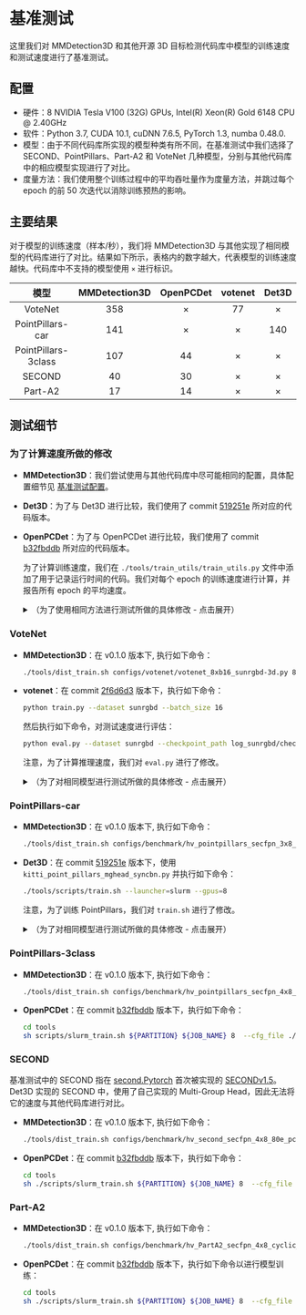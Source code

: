 # 基准测试

这里我们对 MMDetection3D 和其他开源 3D 目标检测代码库中模型的训练速度和测试速度进行了基准测试。

## 配置

- 硬件：8 NVIDIA Tesla V100 (32G) GPUs, Intel(R) Xeon(R) Gold 6148 CPU @ 2.40GHz
- 软件：Python 3.7, CUDA 10.1, cuDNN 7.6.5, PyTorch 1.3, numba 0.48.0.
- 模型：由于不同代码库所实现的模型种类有所不同，在基准测试中我们选择了 SECOND、PointPillars、Part-A2 和 VoteNet 几种模型，分别与其他代码库中的相应模型实现进行了对比。
- 度量方法：我们使用整个训练过程中的平均吞吐量作为度量方法，并跳过每个 epoch 的前 50 次迭代以消除训练预热的影响。

## 主要结果

对于模型的训练速度（样本/秒），我们将 MMDetection3D 与其他实现了相同模型的代码库进行了对比。结果如下所示，表格内的数字越大，代表模型的训练速度越快。代码库中不支持的模型使用 `×` 进行标识。

|        模型         | MMDetection3D | OpenPCDet | votenet | Det3D |
| :-----------------: | :-----------: | :-------: | :-----: | :---: |
|       VoteNet       |      358      |     ×     |   77    |   ×   |
|  PointPillars-car   |      141      |     ×     |    ×    |  140  |
| PointPillars-3class |      107      |    44     |    ×    |   ×   |
|       SECOND        |      40       |    30     |    ×    |   ×   |
|       Part-A2       |      17       |    14     |    ×    |   ×   |

## 测试细节

### 为了计算速度所做的修改

- __MMDetection3D__：我们尝试使用与其他代码库中尽可能相同的配置，具体配置细节见 [基准测试配置](https://github.com/open-mmlab/MMDetection3D/blob/master/configs/benchmark)。

- __Det3D__：为了与 Det3D 进行比较，我们使用了 commit [519251e](https://github.com/poodarchu/Det3D/tree/519251e72a5c1fdd58972eabeac67808676b9bb7) 所对应的代码版本。

- __OpenPCDet__：为了与 OpenPCDet 进行比较，我们使用了 commit [b32fbddb](https://github.com/open-mmlab/OpenPCDet/tree/b32fbddbe06183507bad433ed99b407cbc2175c2) 所对应的代码版本。

  为了计算训练速度，我们在 `./tools/train_utils/train_utils.py` 文件中添加了用于记录运行时间的代码。我们对每个 epoch 的训练速度进行计算，并报告所有 epoch 的平均速度。

  <details>
    <summary>
    （为了使用相同方法进行测试所做的具体修改 - 点击展开）
    </summary>

  ```diff
  diff --git a/tools/train_utils/train_utils.py b/tools/train_utils/train_utils.py
  index 91f21dd..021359d 100644
  --- a/tools/train_utils/train_utils.py
  +++ b/tools/train_utils/train_utils.py
  @@ -2,6 +2,7 @@ import torch
   import os
   import glob
   import tqdm
  +import datetime
   from torch.nn.utils import clip_grad_norm_


  @@ -13,7 +14,10 @@ def train_one_epoch(model, optimizer, train_loader, model_func, lr_scheduler, ac
       if rank == 0:
           pbar = tqdm.tqdm(total=total_it_each_epoch, leave=leave_pbar, desc='train', dynamic_ncols=True)

  +    start_time = None
       for cur_it in range(total_it_each_epoch):
  +        if cur_it > 49 and start_time is None:
  +            start_time = datetime.datetime.now()
           try:
               batch = next(dataloader_iter)
           except StopIteration:
  @@ -55,9 +59,11 @@ def train_one_epoch(model, optimizer, train_loader, model_func, lr_scheduler, ac
                   tb_log.add_scalar('learning_rate', cur_lr, accumulated_iter)
                   for key, val in tb_dict.items():
                       tb_log.add_scalar('train_' + key, val, accumulated_iter)
  +    endtime = datetime.datetime.now()
  +    speed = (endtime - start_time).seconds / (total_it_each_epoch - 50)
       if rank == 0:
           pbar.close()
  -    return accumulated_iter
  +    return accumulated_iter, speed


   def train_model(model, optimizer, train_loader, model_func, lr_scheduler, optim_cfg,
  @@ -65,6 +71,7 @@ def train_model(model, optimizer, train_loader, model_func, lr_scheduler, optim_
                   lr_warmup_scheduler=None, ckpt_save_interval=1, max_ckpt_save_num=50,
                   merge_all_iters_to_one_epoch=False):
       accumulated_iter = start_iter
  +    speeds = []
       with tqdm.trange(start_epoch, total_epochs, desc='epochs', dynamic_ncols=True, leave=(rank == 0)) as tbar:
           total_it_each_epoch = len(train_loader)
           if merge_all_iters_to_one_epoch:
  @@ -82,7 +89,7 @@ def train_model(model, optimizer, train_loader, model_func, lr_scheduler, optim_
                   cur_scheduler = lr_warmup_scheduler
               else:
                   cur_scheduler = lr_scheduler
  -            accumulated_iter = train_one_epoch(
  +            accumulated_iter, speed = train_one_epoch(
                   model, optimizer, train_loader, model_func,
                   lr_scheduler=cur_scheduler,
                   accumulated_iter=accumulated_iter, optim_cfg=optim_cfg,
  @@ -91,7 +98,7 @@ def train_model(model, optimizer, train_loader, model_func, lr_scheduler, optim_
                   total_it_each_epoch=total_it_each_epoch,
                   dataloader_iter=dataloader_iter
               )
  -
  +            speeds.append(speed)
               # save trained model
               trained_epoch = cur_epoch + 1
               if trained_epoch % ckpt_save_interval == 0 and rank == 0:
  @@ -107,6 +114,8 @@ def train_model(model, optimizer, train_loader, model_func, lr_scheduler, optim_
                   save_checkpoint(
                       checkpoint_state(model, optimizer, trained_epoch, accumulated_iter), filename=ckpt_name,
                   )
  +            print(speed)
  +    print(f'*******{sum(speeds) / len(speeds)}******')


   def model_state_to_cpu(model_state):
  ```

  </details>

### VoteNet

- __MMDetection3D__：在 v0.1.0 版本下, 执行如下命令：

  ```bash
  ./tools/dist_train.sh configs/votenet/votenet_8xb16_sunrgbd-3d.py 8 --no-validate
  ```

- __votenet__：在 commit [2f6d6d3](https://github.com/facebookresearch/votenet/tree/2f6d6d36ff98d96901182e935afe48ccee82d566) 版本下，执行如下命令：

  ```bash
  python train.py --dataset sunrgbd --batch_size 16
  ```

  然后执行如下命令，对测试速度进行评估：

  ```bash
  python eval.py --dataset sunrgbd --checkpoint_path log_sunrgbd/checkpoint.tar --batch_size 1 --dump_dir eval_sunrgbd --cluster_sampling seed_fps --use_3d_nms --use_cls_nms --per_class_proposal
  ```

  注意，为了计算推理速度，我们对 `eval.py` 进行了修改。

  <details>
  <summary>
  （为了对相同模型进行测试所做的具体修改 - 点击展开）
  </summary>

  ```diff
  diff --git a/eval.py b/eval.py
    index c0b2886..04921e9 100644
    --- a/eval.py
    +++ b/eval.py
    @@ -10,6 +10,7 @@ import os
     import sys
     import numpy as np
     from datetime import datetime
    +import time
     import argparse
     import importlib
     import torch
    @@ -28,7 +29,7 @@ parser.add_argument('--checkpoint_path', default=None, help='Model checkpoint pa
     parser.add_argument('--dump_dir', default=None, help='Dump dir to save sample outputs [default: None]')
     parser.add_argument('--num_point', type=int, default=20000, help='Point Number [default: 20000]')
     parser.add_argument('--num_target', type=int, default=256, help='Point Number [default: 256]')
    -parser.add_argument('--batch_size', type=int, default=8, help='Batch Size during training [default: 8]')
    +parser.add_argument('--batch_size', type=int, default=1, help='Batch Size during training [default: 8]')
     parser.add_argument('--vote_factor', type=int, default=1, help='Number of votes generated from each seed [default: 1]')
     parser.add_argument('--cluster_sampling', default='vote_fps', help='Sampling strategy for vote clusters: vote_fps, seed_fps, random [default: vote_fps]')
     parser.add_argument('--ap_iou_thresholds', default='0.25,0.5', help='A list of AP IoU thresholds [default: 0.25,0.5]')
    @@ -132,6 +133,7 @@ CONFIG_DICT = {'remove_empty_box': (not FLAGS.faster_eval), 'use_3d_nms': FLAGS.
     # ------------------------------------------------------------------------- GLOBAL CONFIG END

     def evaluate_one_epoch():
    +    time_list = list()
         stat_dict = {}
         ap_calculator_list = [APCalculator(iou_thresh, DATASET_CONFIG.class2type) \
             for iou_thresh in AP_IOU_THRESHOLDS]
    @@ -144,6 +146,8 @@ def evaluate_one_epoch():

             # Forward pass
             inputs = {'point_clouds': batch_data_label['point_clouds']}
    +        torch.cuda.synchronize()
    +        start_time = time.perf_counter()
             with torch.no_grad():
                 end_points = net(inputs)

    @@ -161,6 +165,12 @@ def evaluate_one_epoch():

             batch_pred_map_cls = parse_predictions(end_points, CONFIG_DICT)
             batch_gt_map_cls = parse_groundtruths(end_points, CONFIG_DICT)
    +        torch.cuda.synchronize()
    +        elapsed = time.perf_counter() - start_time
    +        time_list.append(elapsed)
    +
    +        if len(time_list==200):
    +            print("average inference time: %4f"%(sum(time_list[5:])/len(time_list[5:])))
             for ap_calculator in ap_calculator_list:
                 ap_calculator.step(batch_pred_map_cls, batch_gt_map_cls)

  ```

### PointPillars-car

- __MMDetection3D__：在 v0.1.0 版本下, 执行如下命令：

  ```bash
  ./tools/dist_train.sh configs/benchmark/hv_pointpillars_secfpn_3x8_100e_det3d_kitti-3d-car.py 8 --no-validate
  ```

- __Det3D__：在 commit [519251e](https://github.com/poodarchu/Det3D/tree/519251e72a5c1fdd58972eabeac67808676b9bb7) 版本下，使用 `kitti_point_pillars_mghead_syncbn.py` 并执行如下命令：

  ```bash
  ./tools/scripts/train.sh --launcher=slurm --gpus=8
  ```

  注意，为了训练 PointPillars，我们对 `train.sh` 进行了修改。

  <details>
  <summary>
  （为了对相同模型进行测试所做的具体修改 - 点击展开）
  </summary>

  ```diff
  diff --git a/tools/scripts/train.sh b/tools/scripts/train.sh
  index 3a93f95..461e0ea 100755
  --- a/tools/scripts/train.sh
  +++ b/tools/scripts/train.sh
  @@ -16,9 +16,9 @@ then
   fi

   # Voxelnet
  -python -m torch.distributed.launch --nproc_per_node=8 ./tools/train.py examples/second/configs/  kitti_car_vfev3_spmiddlefhd_rpn1_mghead_syncbn.py --work_dir=$SECOND_WORK_DIR
  +# python -m torch.distributed.launch --nproc_per_node=8 ./tools/train.py examples/second/configs/  kitti_car_vfev3_spmiddlefhd_rpn1_mghead_syncbn.py --work_dir=$SECOND_WORK_DIR
   # python -m torch.distributed.launch --nproc_per_node=8 ./tools/train.py examples/cbgs/configs/  nusc_all_vfev3_spmiddleresnetfhd_rpn2_mghead_syncbn.py --work_dir=$NUSC_CBGS_WORK_DIR
   # python -m torch.distributed.launch --nproc_per_node=8 ./tools/train.py examples/second/configs/  lyft_all_vfev3_spmiddleresnetfhd_rpn2_mghead_syncbn.py --work_dir=$LYFT_CBGS_WORK_DIR

   # PointPillars
  -# python -m torch.distributed.launch --nproc_per_node=8 ./tools/train.py ./examples/point_pillars/configs/  original_pp_mghead_syncbn_kitti.py --work_dir=$PP_WORK_DIR
  +python -m torch.distributed.launch --nproc_per_node=8 ./tools/train.py ./examples/point_pillars/configs/  kitti_point_pillars_mghead_syncbn.py
  ```

  </details>

### PointPillars-3class

- __MMDetection3D__：在 v0.1.0 版本下, 执行如下命令：

  ```bash
  ./tools/dist_train.sh configs/benchmark/hv_pointpillars_secfpn_4x8_80e_pcdet_kitti-3d-3class.py 8 --no-validate
  ```

- __OpenPCDet__：在 commit [b32fbddb](https://github.com/open-mmlab/OpenPCDet/tree/b32fbddbe06183507bad433ed99b407cbc2175c2) 版本下，执行如下命令：

  ```bash
  cd tools
  sh scripts/slurm_train.sh ${PARTITION} ${JOB_NAME} 8  --cfg_file ./cfgs/kitti_models/pointpillar.yaml --batch_size 32  --workers 32 --epochs 80
  ```

### SECOND

基准测试中的 SECOND 指在 [second.Pytorch](https://github.com/traveller59/second.pytorch) 首次被实现的 [SECONDv1.5](https://github.com/traveller59/second.pytorch/blob/master/second/configs/all.fhd.config)。Det3D 实现的 SECOND 中，使用了自己实现的 Multi-Group Head，因此无法将它的速度与其他代码库进行对比。

- __MMDetection3D__：在 v0.1.0 版本下, 执行如下命令：

  ```bash
  ./tools/dist_train.sh configs/benchmark/hv_second_secfpn_4x8_80e_pcdet_kitti-3d-3class.py 8 --no-validate
  ```

- __OpenPCDet__：在 commit [b32fbddb](https://github.com/open-mmlab/OpenPCDet/tree/b32fbddbe06183507bad433ed99b407cbc2175c2) 版本下，执行如下命令：

  ```bash
  cd tools
  sh ./scripts/slurm_train.sh ${PARTITION} ${JOB_NAME} 8  --cfg_file ./cfgs/kitti_models/second.yaml --batch_size 32  --workers 32 --epochs 80
  ```

### Part-A2

- __MMDetection3D__：在 v0.1.0 版本下, 执行如下命令：

  ```bash
  ./tools/dist_train.sh configs/benchmark/hv_PartA2_secfpn_4x8_cyclic_80e_pcdet_kitti-3d-3class.py 8 --no-validate
  ```

- __OpenPCDet__：在 commit [b32fbddb](https://github.com/open-mmlab/OpenPCDet/tree/b32fbddbe06183507bad433ed99b407cbc2175c2) 版本下，执行如下命令以进行模型训练：

  ```bash
  cd tools
  sh ./scripts/slurm_train.sh ${PARTITION} ${JOB_NAME} 8  --cfg_file ./cfgs/kitti_models/PartA2.yaml --batch_size 32 --workers 32 --epochs 80
  ```
